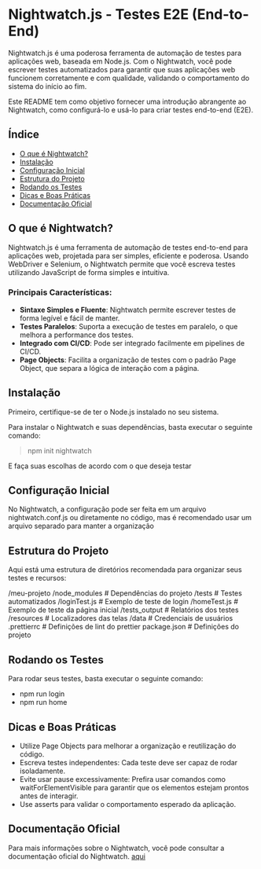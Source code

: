 # Nightwatch.js - Testes E2E (End-to-End)

Nightwatch.js é uma poderosa ferramenta de automação de testes para aplicações web, baseada em Node.js. Com o Nightwatch, você pode escrever testes automatizados para garantir que suas aplicações web funcionem corretamente e com qualidade, validando o comportamento do sistema do início ao fim.

Este README tem como objetivo fornecer uma introdução abrangente ao Nightwatch, como configurá-lo e usá-lo para criar testes end-to-end (E2E).

## Índice

- [O que é Nightwatch?](#o-que-é-nightwatch)
- [Instalação](#instalação)
- [Configuração Inicial](#configuração-inicial)
- [Estrutura do Projeto](#estrutura-do-projeto)
- [Rodando os Testes](#rodando-os-testes)
- [Dicas e Boas Práticas](#dicas-e-boas-práticas)
- [Documentação Oficial](#documentação-oficial)

## O que é Nightwatch?

Nightwatch.js é uma ferramenta de automação de testes end-to-end para aplicações web, projetada para ser simples, eficiente e poderosa. Usando WebDriver e Selenium, o Nightwatch permite que você escreva testes utilizando JavaScript de forma simples e intuitiva.

### Principais Características:

- **Sintaxe Simples e Fluente**: Nightwatch permite escrever testes de forma legível e fácil de manter.
- **Testes Paralelos**: Suporta a execução de testes em paralelo, o que melhora a performance dos testes.
- **Integrado com CI/CD**: Pode ser integrado facilmente em pipelines de CI/CD.
- **Page Objects**: Facilita a organização de testes com o padrão Page Object, que separa a lógica de interação com a página.

## Instalação

Primeiro, certifique-se de ter o Node.js instalado no seu sistema.

Para instalar o Nightwatch e suas dependências, basta executar o seguinte comando:

> npm init nightwatch

E faça suas escolhas de acordo com o que deseja testar

## Configuração Inicial

No Nightwatch, a configuração pode ser feita em um arquivo nightwatch.conf.js ou diretamente no código, mas é recomendado usar um arquivo separado para manter a organização

## Estrutura do Projeto

Aqui está uma estrutura de diretórios recomendada para organizar seus testes e recursos:

/meu-projeto
  /node_modules         # Dependências do projeto
  /tests                # Testes automatizados
    /loginTest.js       # Exemplo de teste de login
    /homeTest.js        # Exemplo de teste da página inicial
  /tests_output         # Relatórios dos testes
  /resources            # Localizadores das telas
  /data                 # Credenciais de usuários
  .prettierrc           # Definições de lint do prettier
  package.json          # Definições do projeto

## Rodando os Testes
Para rodar seus testes, basta executar o seguinte comando:

- npm run login
- npm run home

## Dicas e Boas Práticas

- Utilize Page Objects para melhorar a organização e reutilização do código.
- Escreva testes independentes: Cada teste deve ser capaz de rodar isoladamente.
- Evite usar pause excessivamente: Prefira usar comandos como waitForElementVisible para garantir que os elementos estejam prontos antes de interagir.
- Use asserts para validar o comportamento esperado da aplicação.

## Documentação Oficial

Para mais informações sobre o Nightwatch, você pode consultar a documentação oficial do Nightwatch. [aqui](https://nightwatchjs.org/)